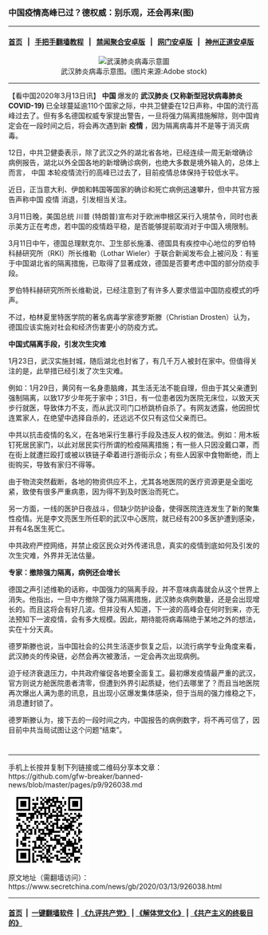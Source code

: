 ### 中国疫情高峰已过？德权威：别乐观，还会再来(图)
------------------------

#### [首页](https://github.com/gfw-breaker/banned-news/blob/master/README.md) &nbsp;&nbsp;|&nbsp;&nbsp; [手把手翻墙教程](https://github.com/gfw-breaker/guides/wiki) &nbsp;&nbsp;|&nbsp;&nbsp; [禁闻聚合安卓版](https://github.com/gfw-breaker/bn-android) &nbsp;&nbsp;|&nbsp;&nbsp; [网门安卓版](https://github.com/oGate2/oGate) &nbsp;&nbsp;|&nbsp;&nbsp; [神州正道安卓版](https://github.com/SzzdOgate/update) 



<div class="article_right" style="fone-color:#000">
 <p style="text-align:center">
  <img alt="武漢肺炎病毒示意圖" src="//img3.secretchina.com/pic/2020/3-10/p2645002a87958017-ss.jpg" style="height:337px; width:600px"/>
  <br>
   武汉肺炎病毒示意图。(图片来源:Adobe stock)
   <span id="hideid" name="hideid" style="color:red;display:none;">
    <span href="https://www.secretchina.com">
    </span>
   </span>
  </br>
 </p>
 <div id="txt-mid1-t21-2017">
  

---


  </div>
 </div>
 <p>
  【看中国2020年3月13日讯】
  <strong>
   中国
  </strong>
  爆发的
  <strong>
   <span href="https://www.secretchina.com/news/gb/tag/武汉肺炎" target="_blank">
    武汉肺炎
   </span>
   (又称新型冠状病毒肺炎 COVID-19)
  </strong>
  已全球蔓延逾110个国家之际，中共卫健委在12日声称，中国的流行高峰过去了。但有多名德国权威专家提出警告，一旦将强力隔离措施解除，则中国肯定会在一段时间之后，将会再次遇到新
  <strong>
   疫情
  </strong>
  ，因为隔离病毒并不是等于消灭病毒。
  <span id="hideid" name="hideid" style="color:red;display:none;">
   <span href="https://www.secretchina.com">
   </span>
  </span>
 </p>
 <p>
  12日，中共卫健委表示，除了武汉之外的湖北省各地，已经连续一周无新增确诊病例报告，湖北以外全国各地的新增确诊病例，也绝大多数是境外输入的，总体上而言，
  <span href="https://www.secretchina.com/news/gb/tag/中国" target="_blank">
   中国
  </span>
  本轮疫情流行的高峰已过去了，目前疫情总体保持于较低水平。
 </p>
 <p>
  近日，正当意大利、伊朗和韩国等国家的确诊和死亡病例迅速攀升，但中共官方报告声称中国
  <span href="https://www.secretchina.com/news/gb/tag/疫情" target="_blank">
   疫情
  </span>
  消退，引发相当关注。
 </p>
 <p>
  3月11日晚，美国总统
  <span href="https://www.secretchina.com/news/gb/tag/川普" target="_blank">
   川普
  </span>
  (特朗普)宣布对于欧洲申根区采行入境禁令，同时也表示美方正在考虑，若中国的疫情趋平稳，是否能够提前取消对于中国入境限制。
 </p>
 <p>
  3月11日中午，德国总理默克尔、卫生部长施潘、德国具有疾控中心地位的罗伯特科赫研究所（RKI）所长维勒（Lothar Wieler）于联合新闻发布会上被问及：有鉴于中国湖北省的隔离措施，已取得了显著成效，德国是否要考虑中国的部分防疫手段。
 </p>
 <p>
  罗伯特科赫研究所所长维勒说，已经注意到了有许多人要求借监中国防疫模式的呼声。
 </p>
 <p>
  不过，柏林夏里特医学院的著名病毒学家德罗斯滕（Christian Drosten）认为，德国应该实施对社会和经济伤害更小的防疫方式。
 </p>
 <p>
  <strong>
   中国式隔离手段，引发次生灾难
  </strong>
 </p>
 <p>
  1月23日，武汉实施封城，随后湖北也封省了，有几千万人被封在家中。但值得关注的是，此举措已经引发了次生灾难。
 </p>
 <p>
  例如：1月29日，黄冈有一名身患脑瘫，其生活无法不能自理，但由于其父亲遭到强制隔离，以致17岁少年死于家中；31日，有一位患者因为医院无床位，以致天天步行就医，导致体力不支，而从武汉司门口桥跳桥自杀了。有网友透露，他因担忧连累家人，在绝望中选择自杀的，还远远不仅只有这位父亲而已。
 </p>
 <p>
  中共以抗击疫情的名义，在各地采行生暴行手段及违反人权的做法。例如：用木板钉死居民家门，以此对居民实行所谓的检疫隔离措施；有一些人只因没戴口罩，而在街上就遭拦殴打或被以铁链子牵着进行游街示众；有些人因家中食物断绝，而上街购买，导致有家归不得等。
 </p>
 <p>
  由于物流突然截断，各地的物资供应不上，尤其各地医院的医疗资源更是全面吃紧，致使有很多严重病患，因为得不到及时医治而死亡。
 </p>
 <p>
  另一方面，一线的医护日夜战斗，但缺少防护设备，使得医院连连发生了新的聚集性疫情。光是李文亮医生所任职的武汉中心医院，就已经有200多医护遭到感染，并有4名医生死亡。
 </p>
 <p>
  中共政府严控网络，并禁止疫区民众对外传递讯息，真实的疫情到底如何及引发的次生灾难，外界并无法估量。
 </p>
 <p>
  <strong>
   专家：撤除强力隔离，病例还会增长
  </strong>
 </p>
 <p>
  德国之声引述维勒的话称，中国强力的隔离手段，并不意味病毒就会从这个世界上消失。他指出，一旦中方撤除了强力隔离措施，武汉肺炎病例数量，还是会出现增长的。而且这将会有好几波。但并没有人知道，下一波的高峰会在何时到来，亦无法预知下一波疫情，会有多大规模。因此，期待能将病毒隔绝于某地之外的想法，实在十分天真。
 </p>
 <p>
  德罗斯滕也说，当中国社会的公共生活逐步恢复之后，以流行病学专业角度来看，武汉肺炎的传染链，必然会再次被激活，一定会再次出现病例。
 </p>
 <p>
  迫于经济衰退压力，中共政府催促各地要全面复工。最初爆发疫情最严重的武汉，官方则说方舱医院患者清零，但遭到外界引起质疑，他们去哪里了？而且当地医院再次爆出人满为患的讯息，且出现小区爆发集体感染，但于当局的强力维稳之下，消息遭封锁了。
 </p>
 <p>
  德罗斯滕认为，接下去的一段时间之内，中国报告的病例数字，将不再可信了，因目前中共当局试图让这个问题“结束”。
  <center>
   <div>
    <div id="txt-mid2-t22-2017" style="display: block;  max-height: 351px;  overflow: hidden;">
     <div id="SC-21xxx">
     </div>
     <ins class="adsbygoogle" data-ad-client="ca-pub-1276641434651360" data-ad-format="auto" data-ad-slot="4301710469" data-full-width-responsive="true" style="display:block">
     </ins>
    </div>
   </div>
  </center>
  <div style="padding-top:12px;">
  </div>
 </p>
</div>

<hr/>
手机上长按并复制下列链接或二维码分享本文章：<br/>
https://github.com/gfw-breaker/banned-news/blob/master/pages/p9/926038.md <br/>
<a href='https://github.com/gfw-breaker/banned-news/blob/master/pages/p9/926038.md'><img src='https://github.com/gfw-breaker/banned-news/blob/master/pages/p9/926038.md.png'/></a> <br/>
原文地址（需翻墙访问）：https://www.secretchina.com/news/gb/2020/03/13/926038.html


------------------------
#### [首页](https://github.com/gfw-breaker/banned-news/blob/master/README.md) &nbsp;|&nbsp; [一键翻墙软件](https://github.com/gfw-breaker/nogfw/blob/master/README.md) &nbsp;| [《九评共产党》](https://github.com/gfw-breaker/9ping.md/blob/master/README.md#九评之一评共产党是什么) | [《解体党文化》](https://github.com/gfw-breaker/jtdwh.md/blob/master/README.md) | [《共产主义的终极目的》](https://github.com/gfw-breaker/gczydzjmd.md/blob/master/README.md)


<img src='http://gfw-breaker.win/banned-news/pages/p9/926038.md' width='0px' height='0px'/>